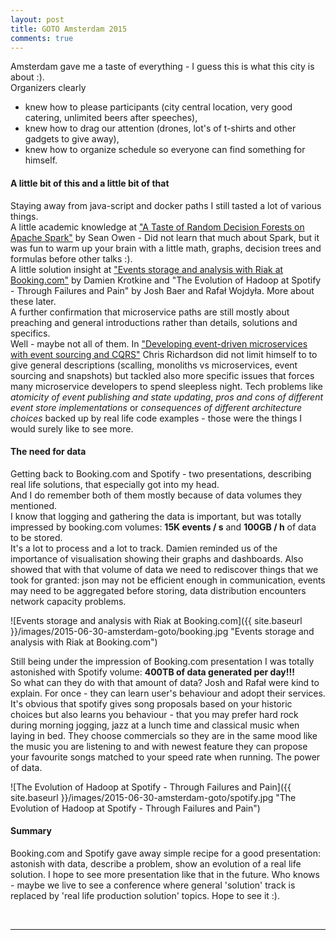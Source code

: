```yaml
---
layout: post
title: GOTO Amsterdam 2015
comments: true
---
```


Amsterdam gave me a taste of everything - I guess this is what this city is about :).  
Organizers clearly 
+ knew how to please participants (city central location, very good catering, unlimited beers after speeches),
+ knew how to drag our attention (drones, lot's of t-shirts and other gadgets to give away),
+ knew how to organize schedule so everyone can find something for himself.

#### A little bit of this and a little bit of that

Staying away from java-script and docker paths I still tasted a lot of various things.  
A little academic knowledge at ["A Taste of Random Decision Forests on Apache Spark"](http://gotocon.com/amsterdam-2015/presentation/A%20Taste%20of%20Random%20Decision%20Forests%20on%20Apache%20Spark) by Sean Owen - Did not learn that much about Spark, but it was fun to warm up your brain with a little math, graphs, decision trees and formulas before other talks :).  
A little solution insight at ["Events storage and analysis with Riak at Booking.com"](http://gotocon.com/amsterdam-2015/presentation/Events%20storage%20and%20analysis%20with%20Riak%20at%20Booking.com) by Damien Krotkine and "The Evolution of Hadoop at Spotify - Through Failures and Pain" by Josh Baer and Rafał Wojdyła. More about these later.  
A further confirmation that microservice paths are still mostly about preaching and general introductions rather than details, solutions and specifics.  
Well - maybe not all of them. In ["Developing event-driven microservices with event sourcing and CQRS"](http://gotocon.com/amsterdam-2015/presentation/Developing%20Event-driven%20Microservices%20with%20Event%20Sourcing%20&%20CQRS) Chris Richardson did not limit himself to to give general descriptions (scalling, monoliths vs microservices, event sourcing and snapshots) but tackled also more specific issues that forces many microservice developers to spend sleepless night. Tech problems like _atomicity of event publishing and state updating_, _pros and cons of different event store implementations_ or _consequences of different architecture choices_ backed up by real life code examples - those were the things I would surely like to see more.

#### The need for data

Getting back to Booking.com and Spotify - two presentations, describing real life solutions, that especially got into my head.  
And I do remember both of them mostly because of data volumes they mentioned.  
I know that logging and gathering the data is important, but was totally impressed by booking.com volumes: **15K events / s** and **100GB / h** of data to be stored.  
It's a lot to process and a lot to track. Damien reminded us of the importance of visualisation showing their graphs and dashboards.
Also showed that with that volume of data we need to rediscover things that we took for granted: json may not be efficient enough in communication, events may need to be aggregated before storing, data distribution encounters network capacity problems.  

![Events storage and analysis with Riak at Booking.com]({{ site.baseurl }}/images/2015-06-30-amsterdam-goto/booking.jpg "Events storage and analysis with Riak at Booking.com")

Still being under the impression of Booking.com presentation I was totally astonished with Spotify volume: **400TB of data generated per day!!!**  
So what can they do with that amount of data? Josh and Rafał were kind to explain.
For once - they can learn user's behaviour and adopt their services. It's obvious that spotify gives song proposals based on your historic choices but also learns you behaviour - that you may prefer hard rock during morning jogging, jazz at a lunch time and classical music when laying in bed. They choose commercials so they are in the same mood like the music you are listening to and with newest feature they can propose your favourite songs matched to your speed rate when running. The power of data.

![The Evolution of Hadoop at Spotify - Through Failures and Pain]({{ site.baseurl }}/images/2015-06-30-amsterdam-goto/spotify.jpg "The Evolution of Hadoop at Spotify - Through Failures and Pain")

#### Summary

Booking.com and Spotify gave away simple recipe for a good presentation: astonish with data, describe a problem, show an evolution of a real life solution. 
I hope to see more presentation like that in the future. Who knows - maybe we live to see a conference where general 'solution' track is replaced by 'real life production solution' topics. Hope to see it :).

&nbsp;
****



